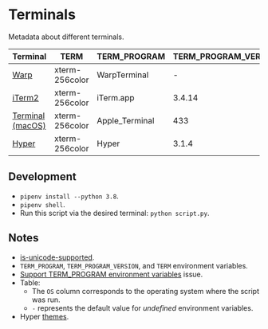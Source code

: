 # Terminals

Metadata about different terminals.

| Terminal                                                                 | TERM           | TERM_PROGRAM   | TERM_PROGRAM_VERSION | OS            |
| ------------------------------------------------------------------------ | -------------- | -------------- | -------------------- | ------------- |
| [Warp](https://www.warp.dev/)                                            | xterm-256color | WarpTerminal   | -                    | macOS-10.15.7 |
| [iTerm2](https://iterm2.com/)                                            | xterm-256color | iTerm.app      | 3.4.14               | macOS-10.15.7 |
| [Terminal (macOS)](https://support.apple.com/guide/terminal/welcome/mac) | xterm-256color | Apple_Terminal | 433                  | macOS-10.15.7 |
| [Hyper](https://hyper.is/)                                               | xterm-256color | Hyper          | 3.1.4                | macOS-10.15.7 |

## Development

- `pipenv install --python 3.8`.
- `pipenv shell`.
- Run this script via the desired terminal: `python script.py`.

## Notes

- [is-unicode-supported](https://github.com/sindresorhus/is-unicode-supported).
- `TERM_PROGRAM`, `TERM_PROGRAM_VERSION`, and `TERM` environment variables.
- [Support TERM_PROGRAM environment variables](https://github.com/mintty/mintty/issues/776) issue.
- Table:
  - The `OS` column corresponds to the operating system where the script was run.
  - `-` represents the default value for _undefined_ environment variables.
- Hyper [themes](https://hyper.is/themes).
